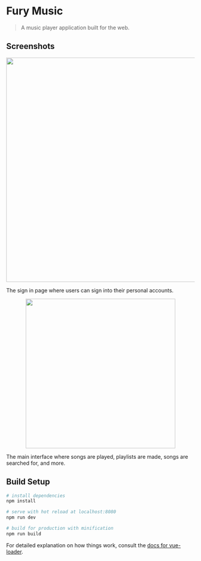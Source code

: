 # Fury Music

> A music player application built for the web.
 
## Screenshots
<p align="center">
  <img src="https://i.ibb.co/g9M3T9V/fury-signin-showcase.jpg" width="600" style="margin: auto"> 
</p>
The sign in page where users can sign into their personal accounts. 

<p align="center">
  <img src="https://i.ibb.co/T01Fwbk/fury-player-showcase.jpg" width="400" align="center">
</p>
The main interface where songs are played, playlists are made, songs are searched for, and more. 

## Build Setup

``` bash
# install dependencies
npm install

# serve with hot reload at localhost:8080
npm run dev

# build for production with minification
npm run build
```

For detailed explanation on how things work, consult the [docs for vue-loader](http://vuejs.github.io/vue-loader).
